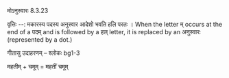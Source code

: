 

 मोऽनुस्वारः 8.3.23 


वृत्तिः --: मकारस्य पदस्य अनुस्वार आदेशो भवति हलि परतः । When the letter म् occurs at the end of a पदम् and is followed by a हल् letter, it is replaced by an अनुस्वारः (represented by a dot.) 


गीतासु उदाहरणम् – श्लोकः bg1-3 


महतीम् + चमूम् = महतीं चमूम् 


